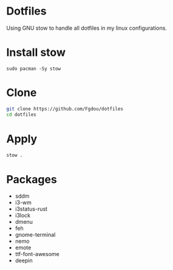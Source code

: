 # Dotfiles

Using GNU stow to handle all dotfiles in my linux configurations.

# Install stow
```shell
sudo pacman -Sy stow
```

# Clone
```sh
git clone https://github.com/Fgdou/dotfiles
cd dotfiles
```

# Apply
```sh
stow .
```

# Packages
- sddm
- i3-wm
- i3status-rust
- i3lock
- dmenu
- feh
- gnome-terminal
- nemo
- emote
- ttf-font-awesome
- deepin